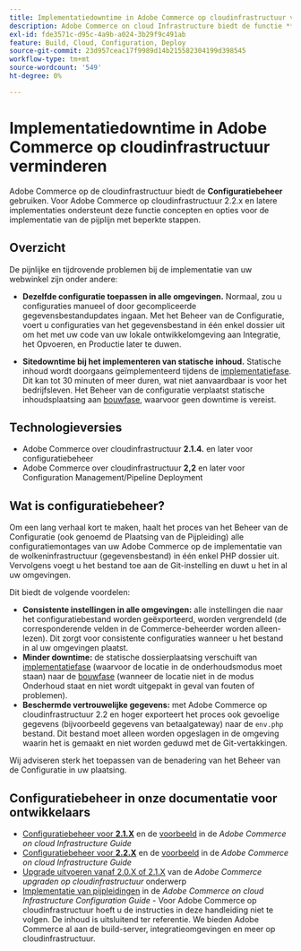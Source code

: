 ```yaml
---
title: Implementatiedowntime in Adobe Commerce op cloudinfrastructuur verminderen
description: Adobe Commerce on cloud Infrastructure biedt de functie **Configuration Management** om de downtime van het onderhoud aanzienlijk te verminderen en een efficiënte configuratie van uw winkel in verschillende omgevingen te bieden. Voor Adobe Commerce op cloudinfrastructuur 2.2.x en latere implementaties ondersteunt deze functie concepten en opties voor de implementatie van de pijplijn met beperkte stappen.
exl-id: fde3571c-d95c-4a9b-a024-3b29f9c491ab
feature: Build, Cloud, Configuration, Deploy
source-git-commit: 23d957ceac17f9989d14b215582304199d398545
workflow-type: tm+mt
source-wordcount: '549'
ht-degree: 0%

---
```


# Implementatiedowntime in Adobe Commerce op cloudinfrastructuur verminderen

Adobe Commerce op de cloudinfrastructuur biedt de **Configuratiebeheer** gebruiken. Voor Adobe Commerce op cloudinfrastructuur 2.2.x en latere implementaties ondersteunt deze functie concepten en opties voor de implementatie van de pijplijn met beperkte stappen.

## Overzicht

De pijnlijke en tijdrovende problemen bij de implementatie van uw webwinkel zijn onder andere:

* **Dezelfde configuratie toepassen in alle omgevingen.** Normaal, zou u configuraties manueel of door gecompliceerde gegevensbestandupdates ingaan. Met het Beheer van de Configuratie, voert u configuraties van het gegevensbestand in één enkel dossier uit om het met uw code van uw lokale ontwikkelomgeving aan Integratie, het Opvoeren, en Productie later te duwen.

* **Sitedowntime bij het implementeren van statische inhoud.** Statische inhoud wordt doorgaans geïmplementeerd tijdens de [implementatiefase](https://experienceleague.adobe.com/en/docs/commerce-cloud-service/user-guide/develop/deploy/process#deploy-phase-deploy-phase). Dit kan tot 30 minuten of meer duren, wat niet aanvaardbaar is voor het bedrijfsleven. Het Beheer van de configuratie verplaatst statische inhoudsplaatsing aan [bouwfase](https://experienceleague.adobe.com/en/docs/commerce-cloud-service/user-guide/develop/deploy/process#build-phase-build-phase), waarvoor geen downtime is vereist.

## Technologieversies

* Adobe Commerce over cloudinfrastructuur **2.1.4.** en later voor configuratiebeheer
* Adobe Commerce over cloudinfrastructuur **2,2** en later voor Configuration Management/Pipeline Deployment

## Wat is configuratiebeheer?

Om een lang verhaal kort te maken, haalt het proces van het Beheer van de Configuratie (ook genoemd de Plaatsing van de Pijpleiding) alle configuratiemontages van uw Adobe Commerce op de implementatie van de wolkeninfrastructuur (gegevensbestand) in één enkel PHP dossier uit. Vervolgens voegt u het bestand toe aan de Git-instelling en duwt u het in al uw omgevingen.

Dit biedt de volgende voordelen:

* **Consistente instellingen in alle omgevingen:** alle instellingen die naar het configuratiebestand worden geëxporteerd, worden vergrendeld (de corresponderende velden in de Commerce-beheerder worden alleen-lezen). Dit zorgt voor consistente configuraties wanneer u het bestand in al uw omgevingen plaatst.
* **Minder downtime:** de statische dossierplaatsing verschuift van [implementatiefase](https://experienceleague.adobe.com/en/docs/commerce-cloud-service/user-guide/develop/deploy/process#deploy-phase-deploy-phase) (waarvoor de locatie in de onderhoudsmodus moet staan) naar de [bouwfase](https://experienceleague.adobe.com/en/docs/commerce-cloud-service/user-guide/develop/deploy/process#build-phase-build-phase) (wanneer de locatie niet in de modus Onderhoud staat en niet wordt uitgepakt in geval van fouten of problemen).
* **Beschermde vertrouwelijke gegevens:** met Adobe Commerce op cloudinfrastructuur 2.2 en hoger exporteert het proces ook gevoelige gegevens (bijvoorbeeld gegevens van betaalgateway) naar de `env.php` bestand. Dit bestand moet alleen worden opgeslagen in de omgeving waarin het is gemaakt en niet worden geduwd met de Git-vertakkingen.

Wij adviseren sterk het toepassen van de benadering van het Beheer van de Configuratie in uw plaatsing.

## Configuratiebeheer in onze documentatie voor ontwikkelaars

* [Configuratiebeheer voor **2.1.X**](https://experienceleague.adobe.com/docs/commerce-cloud-service/user-guide/configure-store/store-settings.html) en de [voorbeeld](https://experienceleague.adobe.com/docs/commerce-cloud-service/user-guide/configure-store/store-settings.html) in de *Adobe Commerce on cloud Infrastructure Guide*
* [Configuratiebeheer voor **2.2.X**](https://experienceleague.adobe.com/docs/commerce-cloud-service/user-guide/configure-store/store-settings.html) en de [voorbeeld](https://experienceleague.adobe.com/docs/commerce-cloud-service/user-guide/configure-store/store-settings.html) in de *Adobe Commerce on cloud Infrastructure Guide*
* [Upgrade uitvoeren vanaf 2.0.X of 2.1.X](https://experienceleague.adobe.com/docs/commerce-cloud-service/user-guide/develop/upgrade/commerce-version.html#upgrade-from-older-versions) van de *Adobe Commerce upgraden op cloudinfrastructuur* onderwerp
* [Implementatie van pijpleidingen](https://experienceleague.adobe.com/docs/commerce-operations/configuration-guide/deployment/overview.html) in de *Adobe Commerce on cloud Infrastructure Configuration Guide* - Voor Adobe Commerce op cloudinfrastructuur hoeft u de instructies in deze handleiding niet te volgen. De inhoud is uitsluitend ter referentie. We bieden Adobe Commerce al aan de build-server, integratieomgevingen en meer op cloudinfrastructuur.
